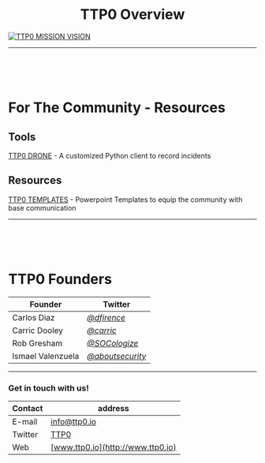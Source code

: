 <h1 align="center">TTP0 Overview</h1>


[![TTP0 MISSION VISION](https://i.imgur.com/pWtgAMM.png)](https://i.imgur.com/pWtgAMM.png "MISSION")

***

<br>
<br>
<br>

# For The Community  - Resources

## Tools
[TTP0 DRONE](https://github.com/TTP0/drone) - A customized Python client to record incidents

## Resources
[TTP0 TEMPLATES](https://github.com/TTP0/ttp0_community_templates) - Powerpoint Templates to equip the community with base communication
***
<br>
<br>
<br>

# TTP0 Founders

Founder | Twitter
--------|----------
Carlos Diaz       | *[@dfirence](https://twitter.com/dfirence)*
Carric Dooley     | *[@carric](https://twitter.com/carric)*
Rob Gresham       | *[@SOCologize](https://twitter.com/socologize)*
Ismael Valenzuela | *[@aboutsecurity](https://twitter.com/aboutsecurity)*

***

### Get in touch with us!

Contact | address
--------|-------------
E-mail  | info@ttp0.io
Twitter | [TTP0](https://twitter.com/TTP_0)
Web     | [www.ttp0.io](http://www.ttp0.io)
